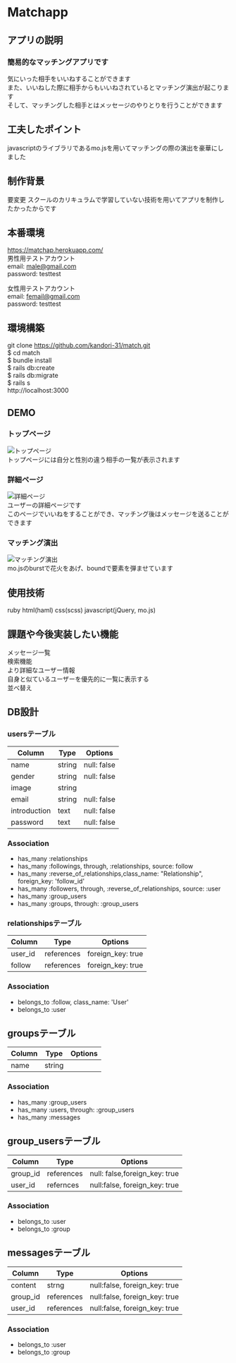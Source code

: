 
# Matchapp

## アプリの説明
### 簡易的なマッチングアプリです
気にいった相手をいいねすることができます
<br>
また、いいねした際に相手からもいいねされているとマッチング演出が起こります
<br>
そして、マッチングした相手とはメッセージのやりとりを行うことができます

## 工夫したポイント
javascriptのライブラリであるmo.jsを用いてマッチングの際の演出を豪華にしました

## 制作背景
要変更 スクールのカリキュラムで学習していない技術を用いてアプリを制作したかったからです

## 本番環境
https://matchap.herokuapp.com/
<br>
男性用テストアカウント
<br>
email: male@gmail.com
<br>
password: testtest
<br>

女性用テストアカウント
<br>
email: femail@gmail.com
<br>
password: testtest



## 環境構築
git clone https://github.com/kandori-31/match.git
<br>
$ cd match
<br>
$ bundle install
<br>
$ rails db:create
<br>
$ rails db:migrate
<br>
$ rails s
<br>
http://localhost:3000

## DEMO
### トップページ
![トップページ](https://user-images.githubusercontent.com/61687923/80054082-5c93e000-8559-11ea-83e6-4cdc3ae09831.png)
<br>
  トップページには自分と性別の違う相手の一覧が表示されます

### 詳細ページ
![詳細ページ](https://user-images.githubusercontent.com/61687923/80054235-9f55b800-8559-11ea-9d65-332e2890995f.png)
<br>
  ユーザーの詳細ページです
  <br>
  このページでいいねをすることができ、マッチング後はメッセージを送ることができます
  <br>

### マッチング演出
![マッチング演出](https://user-images.githubusercontent.com/61687923/80306401-0c897780-87fe-11ea-9627-123b6abdb794.gif)
<br>
  mo.jsのburstで花火をあげ、boundで要素を弾ませています

## 使用技術
 ruby html(haml) css(scss) javascript(jQuery, mo.js)

## 課題や今後実装したい機能
  メッセージ一覧
  <br>
  検索機能
  <br>
  より詳細なユーザー情報
  <br>
  自身と似ているユーザーを優先的に一覧に表示する
  <br>
  並べ替え

## DB設計
### usersテーブル
|Column|Type|Options|
|------|----|-------|
|name|string|null: false|
|gender|string|null: false|
|image|string|
|email|string|null: false|
|introduction|text|null: false|
|password|text|null: false|
### Association
- has_many :relationships
- has_many :followings, through, :relationships, source: follow
- has_many :reverse_of_relationships,class_name: "Relationship", foreign_key: 'follow_id' 
- has_many :followers, through, :reverse_of_relationships, source: :user
- has_many :group_users
- has_many :groups, through: :group_users

### relationshipsテーブル
|Column|Type|Options|
|------|----|-------|
|user_id|references|foreign_key: true|
|follow|references|foreign_key: true|
### Association
- belongs_to :follow, class_name: 'User'
- belongs_to :user

## groupsテーブル
|Column|Type|Options|
|------|----|-------|
|name|string|
### Association
- has_many :group_users
- has_many :users, through: :group_users
- has_many :messages

## group_usersテーブル
|Column|Type|Options|
|------|----|-------|
|group_id|references|null: false,foreign_key: true|
|user_id|refernces|null:false, foreign_key: true|
### Association
- belongs_to :user
- belongs_to :group

## messagesテーブル
|Column|Type|Options|
|------|----|-------|
|content|strng|null:false, foreign_key: true|
|group_id|references|null:false, foreign_key: true|
|user_id|references|null:false, foreign_key: true|
### Association
- belongs_to :user
- belongs_to :group